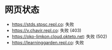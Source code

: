 # 网页状态
- https://stds.stpsc.repl.co: 失败
- https://v.chavir.repl.co: 失败 (403)
- https://oko-limkon.cloud.okteto.net: 失败 (502)
- https://learninggarden.repl.co: 失败
